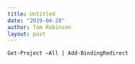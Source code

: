 ```yaml
---
title: Untitled
date: "2019-04-28"
author: Tom Robinson
layout: post
---
```


```
Get-Project –All | Add-BindingRedirect
```
